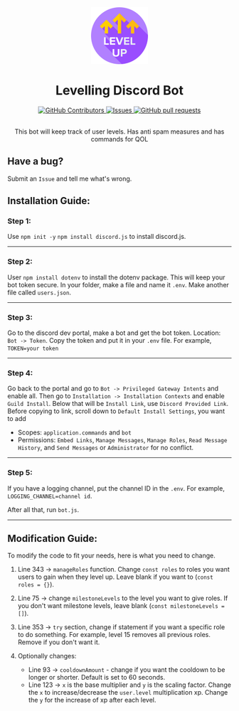 <div align="center">
    <img src="./image.png" height="128" >
</div>
<h1 align="center">Levelling Discord Bot</h1>
<p align="center">
    <a href="https://github.com/JayNightmare/Level-Discord-Bot/graphs/contributors">
      <img alt="GitHub Contributors" src="https://img.shields.io/github/contributors/JayNightmare/Level-Discord-Bot?color=2db94d" />
    </a>
    <a href="https://github.com/JayNightmare/Level-Discord-Bot/issues">
      <img alt="Issues" src="https://img.shields.io/github/issues/JayNightmare/Level-Discord-Bot?color=0088ff" />
    </a>
    <a href="https://github.com/JayNightmare/Level-Discord-Bot/pulls">
      <img alt="GitHub pull requests" src="https://img.shields.io/github/issues-pr/JayNightmare/Level-Discord-Bot?color=0088ff" />
    </a>
    <br />
    <br />
  </p>

<p align="center">This bot will keep track of user levels. Has anti spam measures and has commands for QOL</p>

## Have a bug?
Submit an `Issue` and tell me what's wrong.

## Installation Guide:
### Step 1:
Use `npm init -y` `npm install discord.js` to install discord.js.

---

### Step 2:
User
`npm install dotenv`
to install the dotenv package. This will keep your bot token secure. In your folder, make a file and name it `.env`. Make another file called `users.json`.

---

### Step 3:
Go to the discord dev portal, make a bot and get the bot token. Location: `Bot -> Token`. Copy the token and put it in your `.env` file. For example, `TOKEN=your token`

---

### Step 4:
Go back to the portal and go to `Bot -> Privileged Gateway Intents` and enable all. Then go to `Installation -> Installation Contexts` and enable `Guild Install`. Below that will be `Install Link`, use `Discord Provided Link`. Before copying to link, scroll down to `Default Install Settings`, you want to add
- Scopes: `application.commands` and `bot`
- Permissions: `Embed Links`, `Manage Messages`, `Manage Roles`, `Read Message History`, and `Send Messages` or `Administrator` for no conflict.

---

### Step 5:
If you have a logging channel, put the channel ID in the `.env`. For example, `LOGGING_CHANNEL=channel id`.

After all that, run `bot.js`.

---

## Modification Guide:
To modify the code to fit your needs, here is what you need to change.
1. Line 343 -> `manageRoles` function. Change `const roles` to roles you want users to gain when they level up. Leave blank if you want to (`const roles = {}`).

2. Line 75 -> change `milestoneLevels` to the level you want to give roles. If you don't want milestone levels, leave blank (`const milestoneLevels = []`).

3. Line 353 -> `try` section, change if statement if you want a specific role to do something. For example, level 15 removes all previous roles. Remove if you don't want it.

4. Optionally changes:
    - Line 93 -> `cooldownAmount` - change if you want the cooldown to be longer or shorter. Default is set to 60 seconds.
    - Line 123 -> `x` is the base multiplier and `y` is the scaling factor. Change the `x` to increase/decrease the `user.level` multiplication xp. Change the `y` for the increase of xp after each level.